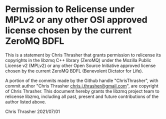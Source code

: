 # Permission to Relicense under MPLv2 or any other OSI approved license chosen by the current ZeroMQ BDFL

This is a statement by Chris Thrasher that grants permission to relicense
its copyrights in the libzmq C++ library (ZeroMQ) under the Mozilla Public
License v2 (MPLv2) or any other Open Source Initiative approved license chosen
by the current ZeroMQ BDFL (Benevolent Dictator for Life).

A portion of the commits made by the Github handle "ChrisThrasher", with
commit author "Chris Thrasher <chris.j.thrasher@gmail.com>", are copyright of
Chris Thrasher. This document hereby grants the libzmq project team to
relicense libzmq, including all past, present and future contributions of the
author listed above.

Chris Thrasher 
2021/07/01
